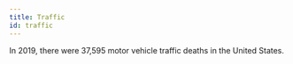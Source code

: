 ```yaml
---
title: Traffic
id: traffic
---
```


In 2019, there were 37,595 motor vehicle traffic deaths in the United States.
